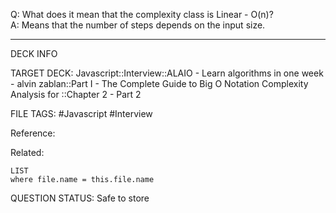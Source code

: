 Q: What does it mean that the complexity class is Linear - O(n)?  
A: Means that the number of steps depends on the input size.
<!--ID: 1693658197801-->

---

DECK INFO

TARGET DECK: Javascript::Interview::ALAIO - Learn algorithms in one week - alvin zablan::Part I - The Complete Guide to Big O Notation Complexity Analysis for ::Chapter 2 - Part 2

FILE TAGS: #Javascript #Interview

Reference:

Related:

```dataview
LIST
where file.name = this.file.name
```


QUESTION STATUS: Safe to store